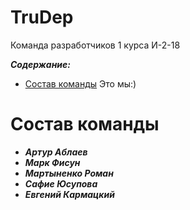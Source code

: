 TruDep
==============
Команда разработчиков 1 курса И-2-18

***Содержание:***
- [Состав команды](#Command_structure)
Это мы:)







# Состав команды <a name="Command_structure"></a>
* ***Артур Аблаев***
* ***Марк Фисун***
* ***Мартыненко Роман***
* ***Сафие Юсупова***
* ***Евгений Кармацкий***
